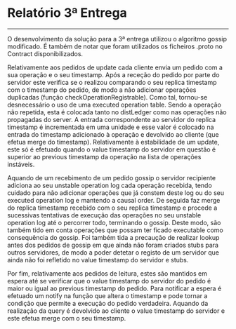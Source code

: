 # Relatório 3ª Entrega

---

O desenvolvimento da solução para a 3ª entrega utilizou o algoritmo gossip modificado. É também de notar que foram utilizados os ficheiros .proto no Contract disponibilizados.

Relativamente aos pedidos de update cada cliente envia um pedido com a sua operação e o seu timestamp. Após a receção do
pedido por parte do servidor este verifica se o realizou comparando o seu replica timestamp com o timestamp do
pedido, de modo a não adicionar operações duplicadas (função checkOperationRegistrable). Como tal, tornou-se desnecessário
o uso de uma executed operation table. Sendo a operação não repetida, esta é colocada tanto no distLedger como nas operações
não propagadas do server. A entrada correspondente ao servidor do replica timestamp é incrementada em uma unidade
e esse valor é colocado na entrada do timestamp adicionado à operação e devolvido ao cliente (que efetua merge do timestamp).
Relativamente à estabilidade de um update, este só é efetuado quando o value timestamp do servidor em questão é superior ao previous
timestamp da operação na lista de operações instáveis.

Aquando de um recebimento de um pedido gossip o servidor recipiente adiciona ao seu unstable operation log cada 
operação recebida, tendo cuidado para não adicionar operações que já constem deste log ou do seu executed operation log e mantendo a causal
order. De seguida faz merge do replica timestamp recebido com o seu replica timestamp e procede a sucessivas tentativas de execução das operações 
no seu unstable operation log até o percorrer todo, terminando o gossip. Deste modo, são também tido em conta operações que possam ter ficado
executable como consequência do gossip. Foi também tida a precaução de realizar lookup antes dos pedidos de gossip
em que ainda não foram criados stubs para outros servidores, de modo a poder detetar o registo de um servidor que ainda não foi refletido no value timestamp do servidor e stubs.

Por fim, relativamente aos pedidos de leitura, estes são mantidos em espera até se verificar que o value timestamp do servidor do pedido é maior ou igual
ao previous timestamp do pedido. Para notificar a espera é efetuado um notify na função que altera o timestamp e pode tornar a condição
que permite a execução do pedido verdadeira. Aquando da realização da query é devolvido ao cliente o value timestamp do servidor e este efetua
merge com o seu timestamp.









